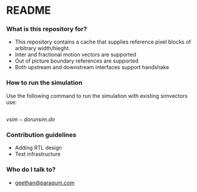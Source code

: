 # README #


### What is this repository for? ###

* This repository contains a cache that supplies reference pixel blocks of arbitrary width/hieght.
* Inter and fractional motion vectors are supported
* Out of picture boundary references are supported
* Both upstream and downstream interfaces support handshake

### How to run the simulation ###

Use the following command to run the simulation with existing simvectors use: 
##
$vsim -do runsim.do$

### Contribution guidelines ###

* Adding RTL design
* Test infrastructure

### Who do I talk to? ###

* geethan@paraqum.com